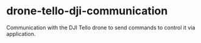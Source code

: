 # drone-tello-dji-communication
Communication with the DJI Tello drone to send commands to control it via application. 
